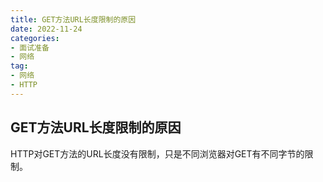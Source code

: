 ```yaml
---
title: GET方法URL长度限制的原因
date: 2022-11-24
categories: 
- 面试准备
- 网络
tag:
- 网络
- HTTP
---
```


## GET方法URL长度限制的原因

HTTP对GET方法的URL长度没有限制，只是不同浏览器对GET有不同字节的限制。